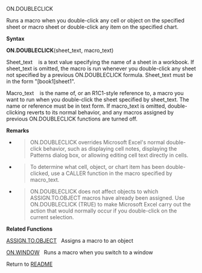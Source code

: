 ON.DOUBLECLICK

Runs a macro when you double-click any cell or object on the specified
sheet or macro sheet or double-click any item on the specified chart.

**Syntax**

**ON.DOUBLECLICK**(sheet\_text, macro\_text)

Sheet\_text&nbsp;&nbsp;&nbsp;&nbsp;is a text value specifying the name
of a sheet in a workbook. If sheet\_text is omitted, the macro is run
whenever you double-click any sheet not specified by a previous
ON.DOUBLECLICK formula. Sheet\_text must be in the form
"\[book1\]sheet1".

Macro\_text&nbsp;&nbsp;&nbsp;&nbsp;is the name of, or an R1C1-style
reference to, a macro you want to run when you double-click the sheet
specified by sheet\_text. The name or reference must be in text form. If
macro\_text is omitted, double-clicking reverts to its normal behavior,
and any macros assigned by previous ON.DOUBLECLICK functions are turned
off.

**Remarks**

  - > ON.DOUBLECLICK overrides Microsoft Excel's normal double-click
    > behavior, such as displaying cell notes, displaying the Patterns
    > dialog box, or allowing editing cell text directly in cells.

  - > To determine what cell, object, or chart item has been
    > double-clicked, use a CALLER function in the macro specified by
    > macro\_text.

  - > ON.DOUBLECLICK does not affect objects to which ASSIGN.TO.OBJECT
    > macros have already been assigned. Use ON.DOUBLECLICK (TRUE) to
    > make Microsoft Excel carry out the action that would normally
    > occur if you double-click on the current selection.


**Related Functions**

[ASSIGN.TO.OBJECT](ASSIGN.TO.OBJECT.md)&nbsp;&nbsp;&nbsp;Assigns a macro to an object

[ON.WINDOW](ON.WINDOW.md)&nbsp;&nbsp;&nbsp;Runs a macro when you switch to a window



Return to [README](README.md)

